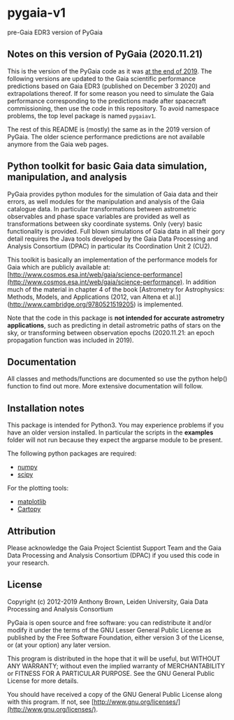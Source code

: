 # pygaia-v1
pre-Gaia EDR3 version of PyGaia

## Notes on this version of PyGaia (2020.11.21)

This is the version of the PyGaia code as it was [at the end of
2019](https://github.com/agabrown/PyGaia/tree/50f896fe14f12ffb6744d4a2e453b24abaa7e239). The following versions are
updated to the Gaia scientific performance predictions based on Gaia EDR3 (published on December 3 2020) and
extrapolations thereof. If for some reason you need to simulate the Gaia performance corresponding to the predictions
made after spacecraft commissioning, then use the code in this repository. To avoid namespace problems, the top level
package is named `pygaiav1`.

The rest of this README is (mostly) the same as in the 2019 version of PyGaia. The older science performance predictions
are not available anymore from the Gaia web pages.

## Python toolkit for basic Gaia data simulation, manipulation, and analysis

PyGaia provides python modules for the simulation of Gaia data and their errors, as well modules for the manipulation
and analysis of the Gaia catalogue data. In particular transformations between astrometric observables and phase space
variables are provided as well as transformations between sky coordinate systems. Only (very) basic functionality is
provided. Full blown simulations of Gaia data in all their gory detail requires the Java tools developed by the Gaia
Data Processing and Analysis Consortium (DPAC) in particular its Coordination Unit 2 (CU2).

This toolkit is basically an implementation of the performance models for Gaia which are publicly available at:
[http://www.cosmos.esa.int/web/gaia/science-performance](http://www.cosmos.esa.int/web/gaia/science-performance). In
addition much of the material in chapter 4 of the book [Astrometry for Astrophysics: Methods, Models, and Applications
(2012, van Altena et al.)] (http://www.cambridge.org/9780521519205) is implemented.

Note that the code in this package is __not intended for accurate astrometry applications__, such as predicting in
detail astrometric paths of stars on the sky, or transforming between observation epochs (2020.11.21: an epoch
propagation function was included in 2019).

## Documentation

All classes and methods/functions are documented so use the python help() function to find out more. More extensive
documentation will follow.

## Installation notes

This package is intended for Python3. You may experience problems if you have an older version installed. In particular
the scripts in the __examples__ folder will not run because they expect the argparse module to be present.

The following python packages are required:

* [numpy](https://numpy.org/)
* [scipy](https://scipy.org/)

For the plotting tools:

* [matplotlib](https://matplotlib.org/)
* [Cartopy](https://scitools.org.uk/cartopy/docs/latest/)

## Attribution

Please acknowledge the Gaia Project Scientist Support Team and the Gaia Data Processing and Analysis Consortium (DPAC)
if you used this code in your research.

## License

Copyright (c) 2012-2019 Anthony Brown, Leiden University, Gaia Data Processing and Analysis Consortium

PyGaia is open source and free software: you can redistribute it and/or modify it under the terms of the GNU Lesser
General Public License as published by the Free Software Foundation, either version 3 of the License, or (at your
option) any later version.

This program is distributed in the hope that it will be useful, but WITHOUT ANY WARRANTY; without even the implied
warranty of MERCHANTABILITY or FITNESS FOR A PARTICULAR PURPOSE.  See the GNU General Public License for more details.

You should have received a copy of the GNU General Public License along with this program. If not, see
[http://www.gnu.org/licenses/](http://www.gnu.org/licenses/).
